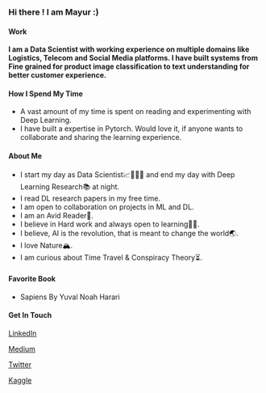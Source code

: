 ### Hi there ! I am Mayur :)

#### Work

   **I am a Data Scientist with working experience on multiple domains like Logistics, Telecom and Social Media platforms. I have built systems from Fine grained for product image classification to text understanding for better customer experience.**  
   
#### How I Spend My Time
   * A vast amount of my time is spent on reading and experimenting with Deep Learning.
   * I have built a expertise in Pytorch. Would love it, if anyone wants to collaborate and sharing the learning experience.

#### About Me

   * I start my day as Data Scientist📈👨🏼‍💼 and end my day with Deep Learning Research📚 at night.
   * I read DL research papers in my free time.
   * I am open to collaboration on projects in ML and DL.
   * I am an Avid Reader📖.
   * I believe in Hard work and always open to learning✍🏻.
   * I believe, AI is the revolution, that is meant to change the world🌏.
   * I love Nature🏔.
   * I am curious about Time Travel & Conspiracy Theory⏳.
   
#### Favorite Book
   * Sapiens By Yuval Noah Harari
    
#### Get In Touch

 [LinkedIn](http://linkedin.com/in/mayur-jain-software-engineer/)
 
 [Medium](https://medium.com/@mayur87545)
 
 [Twitter](https://twitter.com/mayur__22/)
 
 [Kaggle](https://www.kaggle.com/mayurjain)
